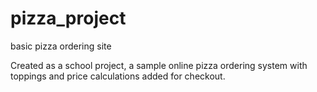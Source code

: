 # pizza_project
basic pizza ordering site

Created as a school project, a sample online pizza ordering system with toppings and price calculations added for checkout.
